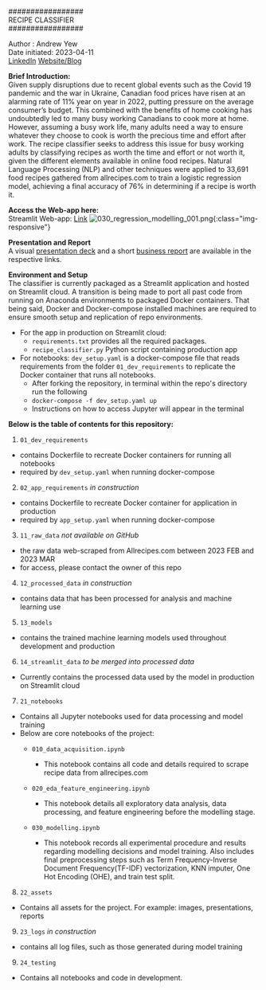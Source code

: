 #################<br>
RECIPE CLASSIFIER<br>
#################<br>

Author        : Andrew Yew<br>
Date initiated: 2023-04-11<br>
[LinkedIn](https://www.linkedin.com/in/andrewyewcy/) [Website/Blog](https://andrewyewcy.com/)

**Brief Introduction:**<br>
Given supply disruptions due to recent global events such as the Covid 19 pandemic and the war in Ukraine, Canadian food prices have risen at an alarming rate of 11% year on year in 2022, putting pressure on the average consumer’s budget. This combined with the benefits of home cooking has undoubtedly led to many busy working Canadians to cook more at home. However, assuming a busy work life, many adults need a way to ensure whatever they choose to cook is worth the precious time and effort after work. The recipe classifier seeks to address this issue for busy working adults by classifying recipes as worth the time and effort or not worth it, given the different elements available in online food recipes. Natural Language Processing (NLP) and other techniques were applied to 33,691 food recipes gathered from allrecipes.com to train a logistic regression model, achieving a final accuracy of 76% in determining if a recipe is worth it.

**Access the Web-app here:**<br>
Streamlit Web-app: [Link](https://andrewyewcy-recipe-classifier-recipe-classifier-ojen7a.streamlit.app)
![030_regression_modelling_001.png](../assets/images/030_regression_modelling_001.png){:class="img-responsive"}

**Presentation and Report**<br>
A visual [presentation deck](https://github.com/andrewyewcy/recipe_classifier/blob/main/22_assets/presentations/presentation.pdf) and a short [business report](https://github.com/andrewyewcy/recipe_classifier/blob/main/22_assets/presentations/summary_report.pdf) are available in the respective links.

**Environment and Setup**<br>
The classifier is currently packaged as a Streamlit application and hosted on Streamlit cloud. A transition is being made to port all past code from running on Anaconda environments to packaged Docker containers. That being said, Docker and Docker-compose installed machines are required to ensure smooth setup and replication of repo environments.

- For the app in production on Streamlit cloud: 
    - `requirements.txt` provides all the required packages.
    - `recipe_classifier.py` Python script containing production app
- For notebooks: `dev_setup.yaml` is a docker-compose file that reads requirements from the folder `01_dev_requirements` to replicate the Docker container that runs all notebooks.
    - After forking the repository, in terminal within the repo's directory run the following
    - `docker-compose -f dev_setup.yaml up`
    - Instructions on how to access Jupyter will appear in the terminal

**Below is the table of contents for this repository:**<br>
1) `01_dev_requirements`
- contains Dockerfile to recreate Docker containers for running all notebooks
- required by `dev_setup.yaml` when running docker-compose

2) `02_app_requirements` *in construction*
- contains Dockerfile to recreate Docker container for application in production
- required by `app_setup.yaml` when running docker-compose

3) `11_raw_data` *not available on GitHub*
- the raw data web-scraped from Allrecipes.com between 2023 FEB and 2023 MAR
- for access, please contact the owner of this repo

4) `12_processed_data` *in construction*
- contains data that has been processed for analysis and machine learning use

5) `13_models`
- contains the trained machine learning models used throughout development and production

6) `14_streamlit_data` *to be merged into processed data*
- Currently contains the processed data used by the model in production on Streamlit cloud

7)  `21_notebooks`
- Contains all Jupyter notebooks used for data processing and model training
- Below are core notebooks of the project:
    - `010_data_acquisition.ipynb`
        - This notebook contains all code and details required to scrape recipe data from allrecipes.com

    - `020_eda_feature_engineering.ipynb`
        - This notebook details all exploratory data analysis, data processing, and feature engineering before the modelling stage.

    - `030_modelling.ipynb`
        - This notebook records all experimental procedure and results regarding modelling decisions and model training. Also includes final preprocessing steps such as Term Frequency-Inverse Document Frequency(TF-IDF) vectorization, KNN imputer, One Hot Encoding (OHE), and train test split.

8) `22_assets`
- Contains all assets for the project. For example: images, presentations, reports

9) `23_logs` *in construction*
- contains all log files, such as those generated during model training

9) `24_testing`
- Contains all notebooks and code in development.